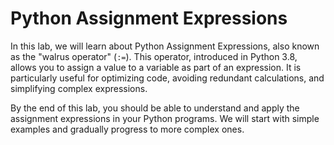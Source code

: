 # Python Assignment Expressions

In this lab, we will learn about Python Assignment Expressions, also known as the "walrus operator" (`:=`). This operator, introduced in Python 3.8, allows you to assign a value to a variable as part of an expression. It is particularly useful for optimizing code, avoiding redundant calculations, and simplifying complex expressions.

By the end of this lab, you should be able to understand and apply the assignment expressions in your Python programs. We will start with simple examples and gradually progress to more complex ones.
